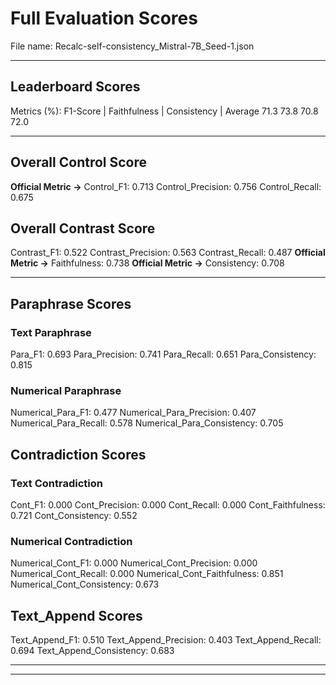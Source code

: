 # Full Evaluation Scores

File name: Recalc-self-consistency_Mistral-7B_Seed-1.json


---

## Leaderboard Scores

Metrics (%): F1-Score | Faithfulness | Consistency | Average
                71.3        73.8          70.8        72.0

---

## Overall Control Score

**Official Metric ->** Control_F1: 0.713
Control_Precision: 0.756
Control_Recall: 0.675

## Overall Contrast Score

Contrast_F1: 0.522
Contrast_Precision: 0.563
Contrast_Recall: 0.487
**Official Metric ->** Faithfulness: 0.738
**Official Metric ->** Consistency: 0.708

---


## Paraphrase Scores


### Text Paraphrase

Para_F1: 0.693
Para_Precision: 0.741
Para_Recall: 0.651
Para_Consistency: 0.815


### Numerical Paraphrase

Numerical_Para_F1: 0.477
Numerical_Para_Precision: 0.407
Numerical_Para_Recall: 0.578
Numerical_Para_Consistency: 0.705


## Contradiction Scores


### Text Contradiction

Cont_F1: 0.000
Cont_Precision: 0.000
Cont_Recall: 0.000
Cont_Faithfulness: 0.721
Cont_Consistency: 0.552


### Numerical Contradiction

Numerical_Cont_F1: 0.000
Numerical_Cont_Precision: 0.000
Numerical_Cont_Recall: 0.000
Numerical_Cont_Faithfulness: 0.851
Numerical_Cont_Consistency: 0.673


## Text_Append Scores

Text_Append_F1: 0.510
Text_Append_Precision: 0.403
Text_Append_Recall: 0.694
Text_Append_Consistency: 0.683

---


---

